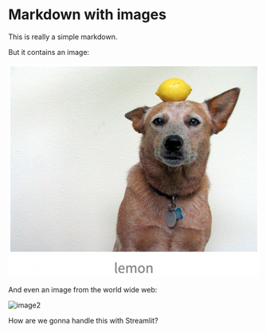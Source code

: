 # Markdown with images

This is really a simple markdown.

But it contains an image:

![image1](examples/lemon.png)

And even an image from the world wide web:

![image2](https://upload.wikimedia.org/wikipedia/commons/thumb/3/3a/Cat03.jpg/1200px-Cat03.jpg)

How are we gonna handle this with Streamlit?
